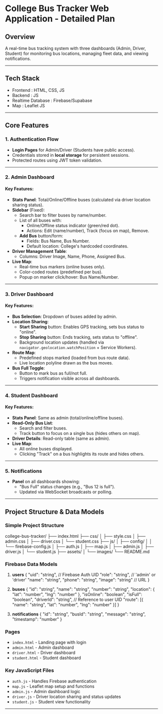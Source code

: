 # College Bus Tracker Web Application - Detailed Plan

## Overview

A real-time bus tracking system with three dashboards (Admin, Driver, Student) for monitoring bus locations, managing fleet data, and viewing notifications.

---

## Tech Stack

- Frontend : HTML, CSS, JS
- Backend : JS
- Realtime Database : Firebase/Supabase
- Map : Leaflet JS

---

## Core Features

### 1. **Authentication Flow**

- **Login Pages** for Admin/Driver (Students have public access).
- Credentials stored in **local storage** for persistent sessions.
- Protected routes using JWT token validation.

---

### 2. Admin Dashboard

#### Key Features:

- **Stats Panel**: Total/Online/Offline buses (calculated via driver location sharing status).
- **Sidebar** (Fixed):
  - Search bar to filter buses by name/number.
  - List of all buses with:
    - Online/Offline status indicator (green/red dot).
    - Actions: Edit (name/number), Track (focus on map), Remove.
  - **Add Bus** button/form:
    - Fields: Bus Name, Bus Number.
    - Default location: College's hardcoded coordinates.
- **Driver Management Table**:
  - Columns: Driver Image, Name, Phone, Assigned Bus.
- **Live Map**:
  - Real-time bus markers (online buses only).
  - Color-coded routes (predefined per bus).
  - Popup on marker click/hover: Bus Name/Number.

---

### 3. Driver Dashboard

#### Key Features:

- **Bus Selection**: Dropdown of buses added by admin.
- **Location Sharing**:
  - **Start Sharing** button: Enables GPS tracking, sets bus status to "online".
  - **Stop Sharing** button: Ends tracking, sets status to "offline".
  - Background location updates (handled via `navigator.geolocation.watchPosition` + Service Workers).
- **Route Map**:
  - Predefined stops marked (loaded from bus route data).
  - Live location polyline drawn as the bus moves.
- **Bus Full Toggle**:
  - Button to mark bus as full/not full.
  - Triggers notification visible across all dashboards.

---

### 4. Student Dashboard

#### Key Features:

- **Stats Panel**: Same as admin (total/online/offline buses).
- **Read-Only Bus List**:
  - Search and filter buses.
  - Track button to focus on a single bus (hides others on map).
- **Driver Details**: Read-only table (same as admin).
- **Live Map**:
  - All online buses displayed.
  - Clicking "Track" on a bus highlights its route and hides others.

---

### 5. Notifications

- **Panel** on all dashboards showing:
  - "Bus Full" status changes (e.g., "Bus 12 is full").
  - Updated via WebSocket broadcasts or polling.

---

## Project Structure & Data Models

### Simple Project Structure

college-bus-tracker/
├── index.html
├── css/
│ ├── style.css
│ ├── admin.css
│ ├── driver.css
│ └── student.css
├── js/
│ ├── config/
│ │ └── firebase-config.js
│ ├── auth.js
│ ├── map.js
│ ├── admin.js
│ ├── driver.js
│ └── student.js
├── assets/
│ └── images/
└── README.md

### Firebase Data Models

1. **users**
   {
   "uid": "string", // Firebase Auth UID
   "role": "string", // 'admin' or 'driver'
   "name": "string",
   "phone": "string",
   "image": "string" // URL
   }

2. **buses**
   {
   "id": "string",
   "name": "string",
   "number": "string",
   "location": {
   "lat": "number",
   "lng": "number"
   },
   "isOnline": "boolean",
   "isFull": "boolean",
   "driverId": "string", // Reference to user UID
   "route": [{
   "name": "string",
   "lat": "number",
   "lng": "number"
   }]
   }

3. **notifications**
   {
   "id": "string",
   "busId": "string",
   "message": "string",
   "timestamp": "number"
   }

### Pages

- `index.html` - Landing page with login
- `admin.html` - Admin dashboard
- `driver.html` - Driver dashboard
- `student.html` - Student dashboard

### Key JavaScript Files

- `auth.js` - Handles Firebase authentication
- `map.js` - Leaflet map setup and functions
- `admin.js` - Admin dashboard logic
- `driver.js` - Driver location sharing and status updates
- `student.js` - Student view functionality

---
